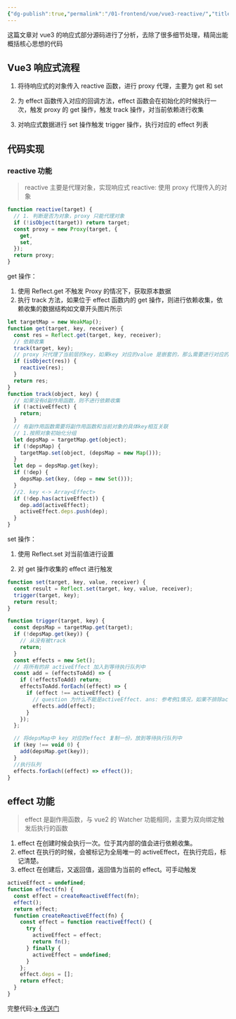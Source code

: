 ```yaml
---
{"dg-publish":true,"permalink":"/01-frontend/vue/vue3-reactive/","title":"Vue3 reactivity 解析","tags":["implement","vue"],"created":"2024-06-04T10:27:06.000+08:00","updated":"2024-06-04T10:27:06.000+08:00"}
---
```



这篇文章对 vue3 的响应式部分源码进行了分析，去除了很多细节处理，精简出能概括核心思想的代码

<!--more-->

## Vue3 响应式流程

1. 将待响应式的对象传入 reactive 函数，进行 proxy 代理，主要为 get 和 set
2. 为 effect 函数传入对应的回调方法，effect 函数会在初始化的时候执行一次，触发 proxy 的 get 操作，触发 track 操作，对当前依赖进行收集

3. 对响应式数据进行 set 操作触发 trigger 操作，执行对应的 effect 列表

## 代码实现

### reactive 功能

> reactive 主要是代理对象，实现响应式
> reactive: 使用 proxy 代理传入的对象

```js
function reactive(target) {
  // 1. 判断是否为对象，proxy 只能代理对象
  if (!isObject(target)) return target;
  const proxy = new Proxy(target, {
    get,
    set,
  });
  return proxy;
}
```

get 操作：

1. 使用 Reflect.get 不触发 Proxy 的情况下，获取原本数据
2. 执行 track 方法，如果位于 effect 函数内的 get 操作，则进行依赖收集，依赖收集的数据结构如文章开头图片所示

```js
let targetMap = new WeakMap();
function get(target, key, receiver) {
  const res = Reflect.get(target, key, receiver);
  // 依赖收集
  track(target, key);
  // proxy 只代理了当前层的key，如果key 对应的value 是嵌套的，那么需要进行对应的依赖收集
  if (isObject(res)) {
    reactive(res);
  }
  return res;
}
function track(object, key) {
  // 如果没有d副作用函数，则不进行依赖收集
  if (!activeEffect) {
    return;
  }
  // 有副作用函数需要将副作用函数和当前对象的具体key相互关联
  // 1.按照对象初始化分组
  let depsMap = targetMap.get(object);
  if (!depsMap) {
    targetMap.set(object, (depsMap = new Map()));
  }
  let dep = depsMap.get(key);
  if (!dep) {
    depsMap.set(key, (dep = new Set()));
  }
  //2. key <-> Array<Effect>
  if (!dep.has(activeEffect)) {
    dep.add(activeEffect);
    activeEffect.deps.push(dep);
  }
}
```

set 操作：

1. 使用 Reflect.set 对当前值进行设置

2. 对 get 操作收集的 effect 进行触发

```js
function set(target, key, value, receiver) {
  const result = Reflect.set(target, key, value, receiver);
  trigger(target, key);
  return result;
}

function trigger(target, key) {
  const depsMap = targetMap.get(target);
  if (!depsMap.get(key)) {
    // 从没有被track
    return;
  }
  const effects = new Set();
  // 将所有的非 activeEffect 加入到等待执行队列中
  const add = (effectsToAdd) => {
    if (!effectsToAdd) return;
    effectsToAdd.forEach((effect) => {
      if (effect !== activeEffect) {
        // question 为什么不能是activeEffect. ans: 参考例1情况，如果不排除activeEffect，就会循环执行trigger
        effects.add(effect);
      }
    });
  };

  // 将depsMap中 key 对应的effect 复制一份，放到等待执行队列中
  if (key !== void 0) {
    add(depsMap.get(key));
  }
  //执行队列
  effects.forEach((effect) => effect());
}
```

## effect 功能

> effect 是副作用函数，与 vue2 的 Watcher 功能相同，主要为双向绑定触发后执行的函数

1. effect 在创建时候会执行一次。位于其内部的值会进行依赖收集。
2. effect 在执行的时候，会被标记为全局唯一的 activeEffect，在执行完后，标记清楚。
3. effect 在创建后，又返回值，返回值为当前的 effect。可手动触发

```js
activeEffect = undefined;
function effect(fn) {
  const effect = createReactiveEffect(fn);
  effect();
  return effect;
  function createReactiveEffect(fn) {
    const effect = function reactiveEffect() {
      try {
        activeEffect = effect;
        return fn();
      } finally {
        activeEffect = undefined;
      }
    };
    effect.deps = [];
    return effect;
  }
}
```

完整代码:[✈️ 传送门](https://github.com/shancw96/tech-basis/blob/master/implement/Vue3/reactivity/index.js)